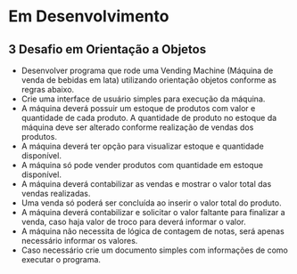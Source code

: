 # Em Desenvolvimento

## 3 Desafio em Orientação a Objetos

*	Desenvolver programa que rode uma Vending Machine (Máquina de venda de bebidas em lata) utilizando orientação objetos conforme as regras abaixo.
*	Crie uma interface de usuário simples para execução da máquina.
*	A máquina deverá possuir um estoque de produtos com valor e quantidade de cada produto. A quantidade de produto no estoque da máquina deve ser alterado conforme realização de vendas dos produtos.
*	A máquina deverá ter opção para visualizar estoque e quantidade disponível.
*	A máquina só pode vender produtos com quantidade em estoque disponível.
*	A máquina deverá contabilizar as vendas e mostrar o valor total das vendas realizadas.
*	Uma venda só poderá ser concluída ao inserir o valor total do produto.
*	A máquina deverá contabilizar e solicitar o valor faltante para finalizar a venda, caso haja valor de troco para deverá informar o valor.
*	A máquina não necessita de lógica de contagem de notas, será apenas necessário informar os valores.
*	Caso necessário crie um documento simples com informações de como executar o programa.